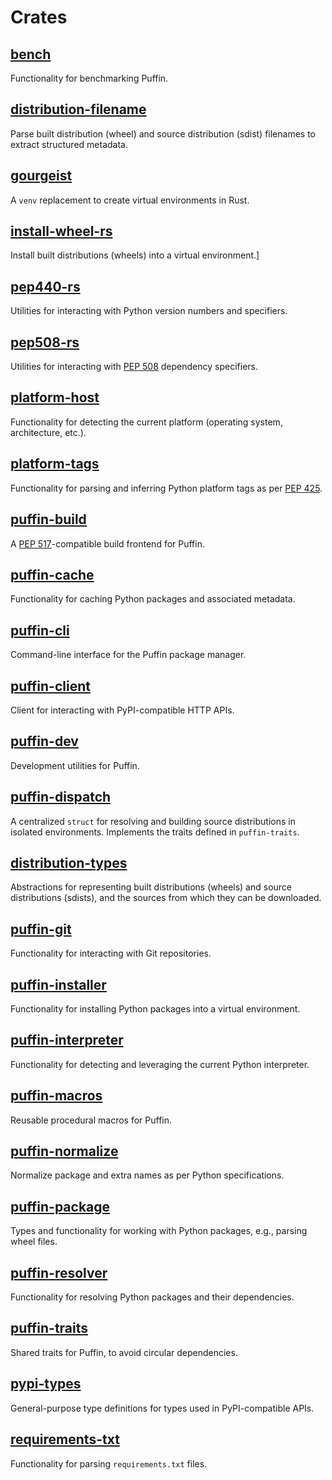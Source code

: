 # Crates

## [bench](./bench)

Functionality for benchmarking Puffin.

## [distribution-filename](./distribution-filename)

Parse built distribution (wheel) and source distribution (sdist) filenames to extract structured
metadata.

## [gourgeist](./gourgeist)

A `venv` replacement to create virtual environments in Rust.

## [install-wheel-rs](./install-wheel-rs)

Install built distributions (wheels) into a virtual environment.]

## [pep440-rs](./pep440-rs)

Utilities for interacting with Python version numbers and specifiers.

## [pep508-rs](./pep508-rs)

Utilities for interacting with [PEP 508](https://peps.python.org/pep-0508/) dependency specifiers.

## [platform-host](./platform-host)

Functionality for detecting the current platform (operating system, architecture, etc.).

## [platform-tags](./platform-tags)

Functionality for parsing and inferring Python platform tags as per [PEP 425](https://peps.python.org/pep-0425/).

## [puffin-build](./puffin-build)

A [PEP 517](https://www.python.org/dev/peps/pep-0517/)-compatible build frontend for Puffin.

## [puffin-cache](./puffin-cache)

Functionality for caching Python packages and associated metadata.

## [puffin-cli](./puffin-cli)

Command-line interface for the Puffin package manager.

## [puffin-client](./puffin-client)

Client for interacting with PyPI-compatible HTTP APIs.

## [puffin-dev](./puffin-dev)

Development utilities for Puffin.

## [puffin-dispatch](./puffin-dispatch)

A centralized `struct` for resolving and building source distributions in isolated environments.
Implements the traits defined in `puffin-traits`.

## [distribution-types](./distribution-types)

Abstractions for representing built distributions (wheels) and source distributions (sdists), and
the sources from which they can be downloaded.

## [puffin-git](./puffin-git)

Functionality for interacting with Git repositories.

## [puffin-installer](./puffin-installer)

Functionality for installing Python packages into a virtual environment.

## [puffin-interpreter](./puffin-interpreter)

Functionality for detecting and leveraging the current Python interpreter.

## [puffin-macros](./puffin-macros)

Reusable procedural macros for Puffin.

## [puffin-normalize](./puffin-normalize)

Normalize package and extra names as per Python specifications.

## [puffin-package](./puffin-package)

Types and functionality for working with Python packages, e.g., parsing wheel files.

## [puffin-resolver](./puffin-resolver)

Functionality for resolving Python packages and their dependencies.

## [puffin-traits](./puffin-traits)

Shared traits for Puffin, to avoid circular dependencies.

## [pypi-types](./pypi-types)

General-purpose type definitions for types used in PyPI-compatible APIs.

## [requirements-txt](./requirements-txt)

Functionality for parsing `requirements.txt` files.
